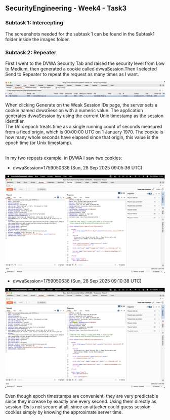 ## SecurityEngineering - Week4 - Task3

### Subtask 1: Intercepting
The screenshots needed for the subtask 1 can be found in the Subtask1 folder inside the images folder.

### Subtask 2: Repeater

First I went to the DVWA Security Tab and raised the security level from Low to Medium, then generated a cookie called dvwaSession.Then I selected Send to Repeater to repeat the request as many times as I want.

![Vulnerability POST](Images/Subtask2/vulnerabilityPost.png)

When clicking Generate on the Weak Session IDs page, the server sets a cookie named dvwaSession with a numeric value. The application generates dvwaSession by using the current Unix timestamp as the session identifier.<br>
The Unix epoch treats time as a single running count of seconds measured from a fixed origin, which is 00:00:00 UTC on 1 January 1970. The cookie is how many whole seconds have elapsed since that origin, this value is the epoch time (or Unix timestamp).<br><br>

In my two repeats example, in DVWA I saw two cookies:

- dvwaSession=1759050336 (Sun, 28 Sep 2025 09:05:36 UTC)

![First repeat](Images/Subtask2/firstRepeat.png)

- dvwaSession=1759050638 (Sun, 28 Sep 2025 09:10:38 UTC)

![Second repeat](Images/Subtask2/secondRepeat.png)

Even though epoch timestamps are convenient, they are very predictable since they increase by exactly one every second. Using them directly as session IDs is not secure at all, since an attacker could guess session cookies simply by knowing the approximate server time.